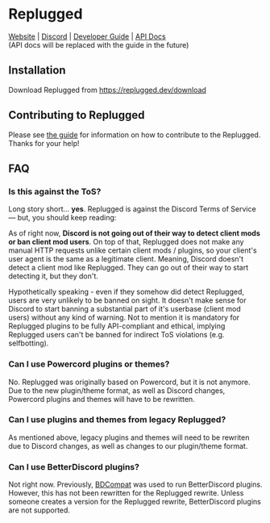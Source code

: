 # Replugged

[Website](https://replugged.dev) | [Discord](https://discord.gg/HnYFUhv4x4) |
[Developer Guide](https://guide.replugged.dev) | [API Docs](https://docs.replugged.dev)  
(API docs will be replaced with the guide in the future)

## Installation

Download Replugged from https://replugged.dev/download

## Contributing to Replugged

Please see [the guide](https://guide.replugged.dev/docs/contributing/replugged) for information on
how to contribute to the Replugged. Thanks for your help!

## FAQ

### Is this against the ToS?

Long story short... **yes**. Replugged is against the Discord Terms of Service — but, you should
keep reading:

As of right now, **Discord is not going out of their way to detect client mods or ban client mod
users**. On top of that, Replugged does not make any manual HTTP requests unlike certain client mods
/ plugins, so your client's user agent is the same as a legitimate client. Meaning, Discord doesn't
detect a client mod like Replugged. They can go out of their way to start detecting it, but they
don't.

Hypothetically speaking - even if they somehow did detect Replugged, users are very unlikely to be
banned on sight. It doesn't make sense for Discord to start banning a substantial part of it's
userbase (client mod users) without any kind of warning. Not to mention it is mandatory for
Replugged plugins to be fully API-compliant and ethical, implying Replugged users can't be banned
for indirect ToS violations (e.g. selfbotting).

### Can I use Powercord plugins or themes?

No. Replugged was originally based on Powercord, but it is not anymore. Due to the new plugin/theme
format, as well as Discord changes, Powercord plugins and themes will have to be rewritten.

### Can I use plugins and themes from legacy Replugged?

As mentioned above, legacy plugins and themes will need to be rewriten due to Discord changes, as
well as changes to our plugin/theme format.

### Can I use BetterDiscord plugins?

Not right now. Previously, [BDCompat](https://github.com/Juby210/bdCompat) was used to run
BetterDiscord plugins. However, this has not been rewritten for the Replugged rewrite. Unless
someone creates a version for the Replugged rewrite, BetterDiscord plugins are not supported.
